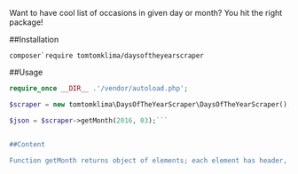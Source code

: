 Want to have cool list of occasions in given day or month? You hit the right package!
 
 ##Installation
 ```
 composer`require tomtomklima/daysoftheyearscraper
 ```
 
 ##Usage
 
 ```php
 require_once __DIR__ .'/vendor/autoload.php';
 
 $scraper = new tomtomklima\DaysOfTheYearScraper\DaysOfTheYearScraper();
 
 $json = $scraper->getMonth(2016, 03);```
 
 
 ##Content
 
 Function getMonth returns object of elements; each element has header, description, link to actual page and object img with src and alt text. 
  
  